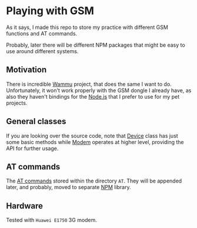 # Playing with GSM

As it says, I made this repo to store my practice with different GSM functions and AT commands.

Probably, later there will be different NPM packages that might be easy to use around different systems.

## Motivation

There is incredible [Wammu](https://wammu.eu/) project, that does the same I want to do. Unfortunately, it won't work properly with the GSM dongle I already have, as also they haven't bindings for the [Node.js](https://nodejs.org/en/) that I prefer to use for my pet projects.  

## General classes

If you are looking over the source code, note that [Device](https://github.com/idenisovs/playing-with-gsm/blob/master/source/Device.ts) class has just some basic methods while [Modem](https://github.com/idenisovs/playing-with-gsm/blob/master/source/Modem.ts) operates at higher level, providing the API for further usage.

## AT commands

The [AT commands](https://en.wikipedia.org/wiki/Hayes_command_set#GSM) stored within the directory `AT`. They will be appended later, and probably, moved to separate [NPM](https://www.npmjs.com/) library.

## Hardware

Tested with `Huawei E1750` 3G modem. 